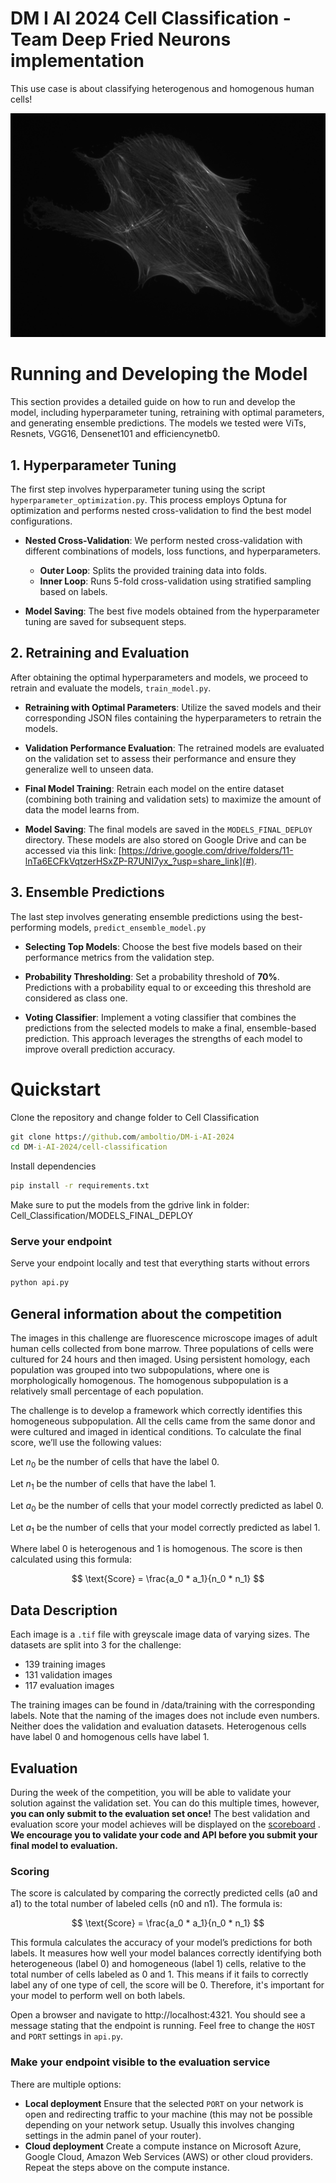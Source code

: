 # DM I AI 2024 Cell Classification - Team Deep Fried Neurons implementation

This use case is about classifying heterogenous and homogenous human cells!

![alt text](../images/009.png "Cell")


# Running and Developing the Model

This section provides a detailed guide on how to run and develop the model, including hyperparameter tuning, retraining with optimal parameters, and generating ensemble predictions. The models we tested were ViTs, Resnets, VGG16, Densenet101 and efficiencynetb0. 

## 1. Hyperparameter Tuning

The first step involves hyperparameter tuning using the script `hyperparameter_optimization.py`. This process employs Optuna for optimization and performs nested cross-validation to find the best model configurations.

- **Nested Cross-Validation**: We perform nested cross-validation with different combinations of models, loss functions, and hyperparameters.
  - **Outer Loop**: Splits the provided training data into folds.
  - **Inner Loop**: Runs 5-fold cross-validation using stratified sampling based on labels.

- **Model Saving**: The best five models obtained from the hyperparameter tuning are saved for subsequent steps.

## 2. Retraining and Evaluation

After obtaining the optimal hyperparameters and models, we proceed to retrain and evaluate the models, `train_model.py`.

- **Retraining with Optimal Parameters**: Utilize the saved models and their corresponding JSON files containing the hyperparameters to retrain the models.

- **Validation Performance Evaluation**: The retrained models are evaluated on the validation set to assess their performance and ensure they generalize well to unseen data.

- **Final Model Training**: Retrain each model on the entire dataset (combining both training and validation sets) to maximize the amount of data the model learns from.

- **Model Saving**: The final models are saved in the `MODELS_FINAL_DEPLOY` directory. These models are also stored on Google Drive and can be accessed via this link: [https://drive.google.com/drive/folders/11-lnTa6ECFkVqtzerHSxZP-R7UNI7yx_?usp=share_link](#).

## 3. Ensemble Predictions

The last step involves generating ensemble predictions using the best-performing models, `predict_ensemble_model.py`

- **Selecting Top Models**: Choose the best five models based on their performance metrics from the validation step.

- **Probability Thresholding**: Set a probability threshold of **70%**. Predictions with a probability equal to or exceeding this threshold are considered as class one.

- **Voting Classifier**: Implement a voting classifier that combines the predictions from the selected models to make a final, ensemble-based prediction. This approach leverages the strengths of each model to improve overall prediction accuracy.


# Quickstart
Clone the repository and change folder to Cell Classification

```cmd
git clone https://github.com/amboltio/DM-i-AI-2024
cd DM-i-AI-2024/cell-classification
```
Install dependencies
```cmd
pip install -r requirements.txt
```

Make sure to put the models from the gdrive link in folder:
Cell_Classification/MODELS_FINAL_DEPLOY


### Serve your endpoint
Serve your endpoint locally and test that everything starts without errors

```cmd
python api.py
```


## General information about the competition


The images in this challenge are fluorescence microscope images of adult human cells collected from bone marrow. Three populations of cells were cultured for 24 hours and then imaged. Using persistent homology, each population was grouped into two subpopulations, where one is morphologically homogenous. The homogenous subpopulation is a relatively small percentage of each population. 

The challenge is to develop a framework which correctly identifies this homogeneous subpopulation. All the cells came from the same donor and were cultured and imaged in identical conditions. 
To calculate the final score, we’ll use the following values:

Let $n_0$​ be the number of cells that have the label 0.

Let $n_1$​ be the number of cells that have the label 1.

Let $a_0$​ be the number of cells that your model correctly predicted as label 0.

Let $a_1$​ be the number of cells that your model correctly predicted as label 1.

Where label 0 is heterogenous and 1 is homogenous.
The score is then calculated using this formula:

$$
\text{Score} = \frac{a_0 * a_1}{n_0 * n_1}
 $$

## Data Description

Each image is a `.tif` file with greyscale image data of varying sizes. The datasets are split into 3 for the challenge:

* 139 training images
* 131 validation images
* 117 evaluation images

The training images can be found in /data/training with the corresponding labels. Note that the naming of the images does not include even numbers. Neither does the validation and evaluation datasets. Heterogenous cells have label 0 and homogenous cells have label 1.

## Evaluation
During the week of the competition, you will be able to validate your solution against the validation set. You can do this multiple times, however, **you can only submit to the evaluation set once!** The best validation and evaluation score your model achieves will be displayed on the <a href="https://cases.dmiai.dk/teams"> scoreboard</a> . 
**We encourage you to validate your code and API before you submit your final model to evaluation.**

###  Scoring
The score is calculated by comparing the correctly predicted cells (a0 and a1) to the total number of labeled cells (n0 and n1). The formula is:

$$
\text{Score} = \frac{a_0 * a_1}{n_0 * n_1}
 $$
 
This formula calculates the accuracy of your model’s predictions for both labels. It measures how well your model balances correctly identifying both heterogeneous (label 0) and homogeneous (label 1) cells, relative to the total number of cells labeled as 0 and 1. This means if it fails to correctly label any of one type of cell, the score will be 0. Therefore, it's important for your model to perform well on both labels.


Open a browser and navigate to http://localhost:4321. You should see a message stating that the endpoint is running. 
Feel free to change the `HOST` and `PORT` settings in `api.py`. 

### Make your endpoint visible to the evaluation service
There are multiple options:
- **Local deployment** Ensure that the selected `PORT` on your network is open and redirecting traffic to your machine (this may not be possible depending on your network setup. Usually this involves changing settings in the admin panel of your router). 
- **Cloud deployment** Create a compute instance on Microsoft Azure, Google Cloud, Amazon Web Services (AWS) or other cloud providers. Repeat the steps above on the compute instance. 
